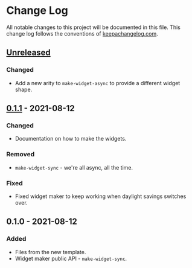 # Change Log
All notable changes to this project will be documented in this file. This change log follows the conventions of [keepachangelog.com](http://keepachangelog.com/).

## [Unreleased]
### Changed
- Add a new arity to `make-widget-async` to provide a different widget shape.

## [0.1.1] - 2021-08-12
### Changed
- Documentation on how to make the widgets.

### Removed
- `make-widget-sync` - we're all async, all the time.

### Fixed
- Fixed widget maker to keep working when daylight savings switches over.

## 0.1.0 - 2021-08-12
### Added
- Files from the new template.
- Widget maker public API - `make-widget-sync`.

[Unreleased]: https://github.com/your-name/swing-paint/compare/0.1.1...HEAD
[0.1.1]: https://github.com/your-name/swing-paint/compare/0.1.0...0.1.1
